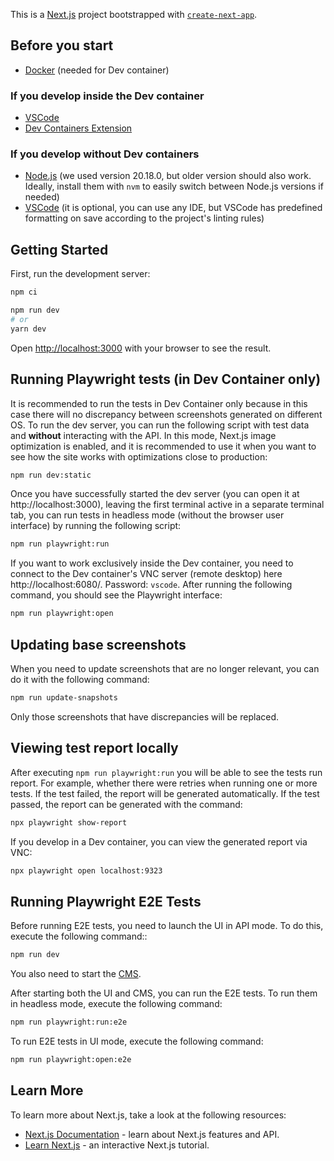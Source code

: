 This is a [Next.js](https://nextjs.org/) project bootstrapped with [`create-next-app`](https://github.com/vercel/next.js/tree/canary/packages/create-next-app).


## Before you start

- [Docker](https://www.docker.com/get-started/) (needed for Dev container)

### If you develop inside the Dev container
- [VSCode](https://code.visualstudio.com/)
- [Dev Containers Extension](https://marketplace.visualstudio.com/items?itemName=ms-vscode-remote.remote-containers)

### If you develop without Dev containers

- [Node.js](https://nodejs.org/en) (we used version 20.18.0, but older version should also work. Ideally, install them with `nvm` to easily switch between Node.js versions if needed)
- [VSCode](https://code.visualstudio.com/) (it is optional, you can use any IDE, but VSCode has predefined formatting on save according to the project's linting rules)

## Getting Started

First, run the development server:

```bash
npm ci 

npm run dev
# or
yarn dev
```

Open [http://localhost:3000](http://localhost:3000) with your browser to see the result.

## Running Playwright tests (in Dev Container only)
 
It is recommended to run the tests in Dev Container only because in this case there will no discrepancy between screenshots generated on different OS.
To run the dev server, you can run the following script with test data and **without** interacting with the API. In this mode, Next.js image optimization is enabled, and it is recommended to use it when you want to see how the site works with optimizations close to production:

```bash
npm run dev:static
```

Once you have successfully started the dev server (you can open it at http://localhost:3000), leaving the first terminal active in a separate terminal tab, you can run tests in headless mode (without the browser user interface) by running the following script:

```bash
npm run playwright:run
```

If you want to work exclusively inside the Dev container, you need to connect to the Dev container's VNC server (remote desktop) here http://localhost:6080/. Password: `vscode`. After running the following command, you should see the Playwright interface:

```bash
npm run playwright:open
```

## Updating base screenshots

When you need to update screenshots that are no longer relevant, you can do it with the following command:

```bash
npm run update-snapshots
```

Only those screenshots that have discrepancies will be replaced.

## Viewing test report locally 

After executing `npm run playwright:run` you will be able to see the tests run report. For example, whether there were retries when running one or more tests. If the test failed, the report will be generated automatically. If the test passed, the report can be generated with the command:

```bash
npx playwright show-report
```

If you develop in a Dev container, you can view the generated report via VNC:

```bash
npx playwright open localhost:9323
```

## Running Playwright E2E Tests
 
Before running E2E tests, you need to launch the UI in API mode. To do this, execute the following command::

```bash
npm run dev
```

You also need to start the [CMS](https://github.com/TourmalineCore/home-cms).

After starting both the UI and CMS, you can run the E2E tests. To run them in headless mode, execute the following command:

```bash
npm run playwright:run:e2e
```

To run E2E tests in UI mode, execute the following command:

```bash
npm run playwright:open:e2e
```

## Learn More

To learn more about Next.js, take a look at the following resources:

- [Next.js Documentation](https://nextjs.org/docs) - learn about Next.js features and API.
- [Learn Next.js](https://nextjs.org/learn) - an interactive Next.js tutorial.